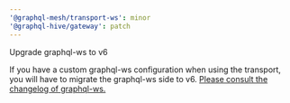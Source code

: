 ```yaml
---
'@graphql-mesh/transport-ws': minor
'@graphql-hive/gateway': patch
---
```


Upgrade graphql-ws to v6

If you have a custom graphql-ws configuration when using the transport, you will have to migrate the graphql-ws side to v6. [Please consult the changelog of graphql-ws.](https://github.com/enisdenjo/graphql-ws/releases/tag/v6.0.0)
